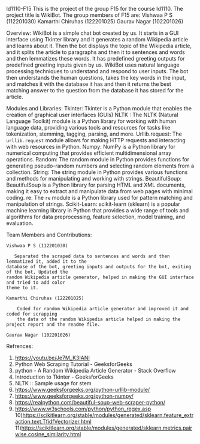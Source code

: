 Id1110-F15
This is the project of the group F15 for the course Id1110.
The project title is WikiBot.
The group members of F15 are:
    Vishwaa P S (112201030)
    Kamarthi Chiruhas (122201025)
    Gaurav Nagar (102201026)

Overview:
WikiBot is a simple chat bot created by us. It starts in a GUI interface using Tkinter library
and it generates a random Wikipedia article and learns about it. Then the bot displays the topic of
the Wikipedia article, and it splits the article to paragraphs and then it to sentences and words
and then lemmatizes these words. It has predefined greeting outputs for predefined greeting
inputs given by us. WikiBot uses natural language processing techniques to understand and
respond to user inputs. The bot then understands the human questions, takes the key words in the
input, and matches it with the database it has and then it returns the best matching answer to the
question from the database it has stored for the article.

Modules and Libraries:
Tkinter: Tkinter is a Python module that enables the creation of graphical user interfaces
(GUIs)
NLTK : The NLTK (Natural Language Toolkit) module is a Python library for working
with human language data, providing various tools and resources for tasks like tokenization,
stemming, tagging, parsing, and more.
Urllib.request: The `urllib.request` module allows for making HTTP requests and
interacting with web resources in Python.
Numpy: NumPy is a Python library for numerical computing that provides efficient
multidimensional array operations.
Random: The random module in Python provides functions for generating
pseudo-random numbers and selecting random elements from a collection.
String: The string module in Python provides various functions and methods for
manipulating and working with strings.
BeautifulSoup: BeautifulSoup is a Python library for parsing HTML and XML
documents, making it easy to extract and manipulate data from web pages with minimal coding.
re: The `re` module is a Python library used for pattern matching and manipulation of
strings.
Scikit-Learn: scikit-learn (sklearn) is a popular machine learning library in Python that
provides a wide range of tools and algorithms for data preprocessing, feature selection, model
training, and evaluation.

Team Members and Contributions:

    Vishwaa P S (112201030)
       
       Separated the scraped data to sentences and words and then lemmatized it, added it to the
    database of the bot, greeting inputs and outputs for the bot, exiting of the bot, Updated the
    random Wikipedia article generator, helped in making the GUI interface and tried to add color
    theme to it.
    
    Kamarthi Chiruhas (122201025)
    
        Coded for random Wikipedia article generator and improved it and coded for scrapping
        the data of the random Wikipedia article helped in making the project report and the readme file.
        
    Gaurav Nagar (102201026)


Refrences:
1) https://youtu.be/Je7M_K3IANI
2) Python Web Scraping Tutorial - GeeksforGeeks
3) python - A Random Wikipedia Article Generator - Stack Overflow
4) Introduction to Tkinter - GeeksforGeeks
5) NLTK :: Sample usage for stem
6) https://www.geeksforgeeks.org/python-urllib-module/
7) https://www.geeksforgeeks.org/python-numpy/
8) https://realpython.com/beautiful-soup-web-scraper-python/
9) https://www.w3schools.com/python/python_regex.asp
10)https://scikitlearn.org/stable/modules/generated/sklearn.feature_extraction.text.TfidfVectorizer.html
11)https://scikitlearn.org/stable/modules/generated/sklearn.metrics.pairwise.cosine_similarity.html
